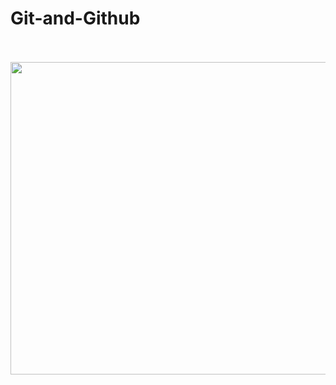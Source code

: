 # Git-and-Github
<br>
<br>
<img src="https://github.githubassets.com/images/modules/open_graph/github-mark.png" width="900px" height="500px"/>
